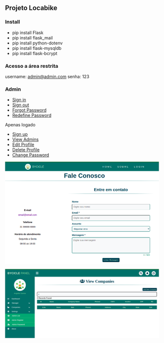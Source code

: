 ## Projeto Locabike


### Install

- pip install Flask
- pip install flask_mail
- pip install python-dotenv
- pip install flask-mysqldb
- pip install flask-bcrypt


### Acesso a área restrita
username: admin@admin.com
senha: 123


### Admin

- [Sign in](https://github.com/angelitasantos/python-flask-mysql-locabike/blob/main/templates/store/admin/admin.html)
- [Sign out](https://github.com/angelitasantos/python-flask-mysql-locabike/blob/main/views/ViewUser.py)
- [Forgot Password](https://github.com/angelitasantos/python-flask-mysql-locabike/blob/main/templates/store/admin/admin_pass_forgot.html)
- [Redefine Password](https://github.com/angelitasantos/python-flask-mysql-locabike/blob/main/templates/store/admin/admin_pass_redefine.html)

Apenas logado
- [Sign up](https://github.com/angelitasantos/python-flask-mysql-locabike/blob/main/templates/store/admin/admin_register.html)
- [View Admins](https://github.com/angelitasantos/python-flask-mysql-locabike/blob/main/templates/store/admin/admin_list.html)
- [Edit Profile](https://github.com/angelitasantos/python-flask-mysql-locabike/blob/main/templates/store/admin/admin_profile.html)
- [Delete Profile](https://github.com/angelitasantos/python-flask-mysql-locabike/blob/main/views/ViewUser.py)
- [Change Password](https://github.com/angelitasantos/python-flask-mysql-locabike/blob/main/templates/store/admin/admin_pass_change.html)



![Contact Page](/static/img/images/readme-img001.png)

![Store Page](/static/img/images/readme-img002.png)
